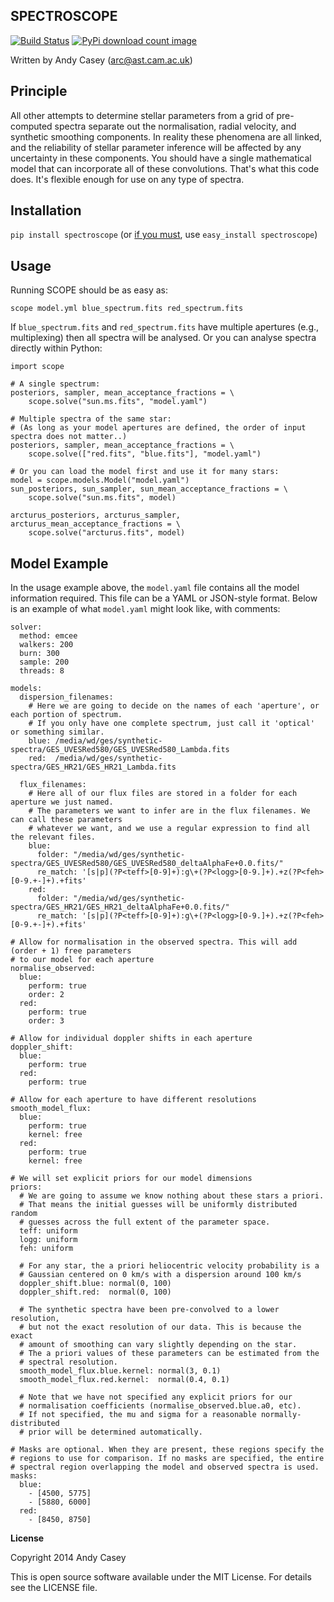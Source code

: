 
SPECTROSCOPE
------------

[![Build Status](https://travis-ci.org/andycasey/spectroscope.png?branch=master)](https://travis-ci.org/andycasey/spectroscope) [![PyPi download count image](https://pypip.in/d/scope/badge.png)](https://pypi.python.org/pypi/spectroscope/)

Written by Andy Casey ([arc@ast.cam.ac.uk](mailto:arc@ast.cam.ac.uk))

Principle
---------
All other attempts to determine stellar parameters from a grid of
pre-computed spectra separate out the normalisation, radial velocity, and synthetic
smoothing components. In reality these phenomena are all linked, and the reliability
of stellar parameter inference will be affected by any uncertainty in these components.
You should have a single mathematical model that can incorporate all of these convolutions. 
That's what this code does. It's flexible enough for use on any type of spectra.

Installation
------------

``pip install spectroscope`` (or [if you must](https://stackoverflow.com/questions/3220404/why-use-pip-over-easy-install), use ``easy_install spectroscope``)

Usage
-----
Running SCOPE should be as easy as:

``scope model.yml blue_spectrum.fits red_spectrum.fits``

If ``blue_spectrum.fits`` and ``red_spectrum.fits`` have multiple apertures (e.g., multiplexing) then all spectra will be analysed. Or you can analyse spectra directly within Python:

````
import scope

# A single spectrum:
posteriors, sampler, mean_acceptance_fractions = \
    scope.solve("sun.ms.fits", "model.yaml")

# Multiple spectra of the same star:
# (As long as your model apertures are defined, the order of input spectra does not matter..)
posteriors, sampler, mean_acceptance_fractions = \
    scope.solve(["red.fits", "blue.fits"], "model.yaml")

# Or you can load the model first and use it for many stars:
model = scope.models.Model("model.yaml")
sun_posteriors, sun_sampler, sun_mean_acceptance_fractions = \
    scope.solve("sun.ms.fits", model)

arcturus_posteriors, arcturus_sampler, arcturus_mean_acceptance_fractions = \
    scope.solve("arcturus.fits", model)
````

Model Example
-------------
In the usage example above, the ``model.yaml`` file contains all the model information required. This file can be a YAML or JSON-style format. Below is an example of what ``model.yaml`` might look like, with comments:

````
solver:
  method: emcee
  walkers: 200
  burn: 300
  sample: 200
  threads: 8

models:
  dispersion_filenames:
    # Here we are going to decide on the names of each 'aperture', or each portion of spectrum.
    # If you only have one complete spectrum, just call it 'optical' or something similar.
    blue: /media/wd/ges/synthetic-spectra/GES_UVESRed580/GES_UVESRed580_Lambda.fits
    red:  /media/wd/ges/synthetic-spectra/GES_HR21/GES_HR21_Lambda.fits

  flux_filenames:
    # Here all of our flux files are stored in a folder for each aperture we just named.
    # The parameters we want to infer are in the flux filenames. We can call these parameters
    # whatever we want, and we use a regular expression to find all the relevant files.
    blue:
      folder: "/media/wd/ges/synthetic-spectra/GES_UVESRed580/GES_UVESRed580_deltaAlphaFe+0.0.fits/"
      re_match: '[s|p](?P<teff>[0-9]+):g\+(?P<logg>[0-9.]+).+z(?P<feh>[0-9.+-]+).+fits'
    red: 
      folder: "/media/wd/ges/synthetic-spectra/GES_HR21/GES_HR21_deltaAlphaFe+0.0.fits/"
      re_match: '[s|p](?P<teff>[0-9]+):g\+(?P<logg>[0-9.]+).+z(?P<feh>[0-9.+-]+).+fits'

# Allow for normalisation in the observed spectra. This will add (order + 1) free parameters
# to our model for each aperture
normalise_observed:
  blue:
    perform: true
    order: 2
  red:
    perform: true
    order: 3

# Allow for individual doppler shifts in each aperture
doppler_shift:
  blue:
    perform: true
  red:
    perform: true

# Allow for each aperture to have different resolutions
smooth_model_flux:
  blue:
    perform: true
    kernel: free
  red:
    perform: true 
    kernel: free

# We will set explicit priors for our model dimensions
priors:
  # We are going to assume we know nothing about these stars a priori.
  # That means the initial guesses will be uniformly distributed random
  # guesses across the full extent of the parameter space.
  teff: uniform 
  logg: uniform 
  feh: uniform

  # For any star, the a priori heliocentric velocity probability is a
  # Gaussian centered on 0 km/s with a dispersion around 100 km/s
  doppler_shift.blue: normal(0, 100)
  doppler_shift.red:  normal(0, 100)

  # The synthetic spectra have been pre-convolved to a lower resolution,
  # but not the exact resolution of our data. This is because the exact
  # amount of smoothing can vary slightly depending on the star.
  # The a priori values of these parameters can be estimated from the
  # spectral resolution.
  smooth_model_flux.blue.kernel: normal(3, 0.1)  
  smooth_model_flux.red.kernel:  normal(0.4, 0.1)

  # Note that we have not specified any explicit priors for our
  # normalisation coefficients (normalise_observed.blue.a0, etc).
  # If not specified, the mu and sigma for a reasonable normally-distributed
  # prior will be determined automatically.

# Masks are optional. When they are present, these regions specify the
# regions to use for comparison. If no masks are specified, the entire
# spectral region overlapping the model and observed spectra is used.
masks:
  blue:
    - [4500, 5775]
    - [5880, 6000]
  red:
    - [8450, 8750]
````

**License**

Copyright 2014 Andy Casey

This is open source software available under the MIT License. For details see the LICENSE file.
